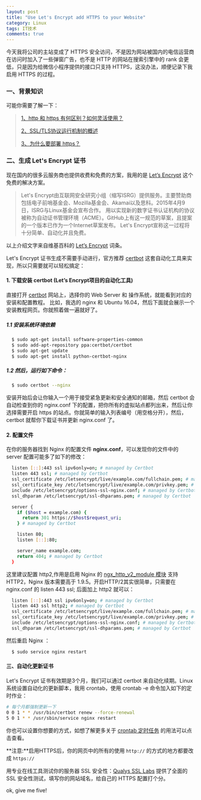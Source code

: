 ```yaml
---
layout: post
title: "Use Let's Encrypt add HTTPS to your Website"
category: Linux
tags: IT技术
comments: true
---
```


今天我将公司的主站变成了 HTTPS 安全访问，不是因为网站被国内的电信运营商在访问时加入了一些弹窗广告，也不是 HTTP 的网站在搜索引擎中的 rank 会更低，只是因为给微信小程序提供的接口只支持 HTTPS，这没办法，顺便记录下我启用 HTTPS 的过程。
<!--more-->
### 一、背景知识

可能你需要了解一下：
> [1、http 和 https 有何区别？如何灵活使用？](https://www.zhihu.com/question/19577317)
>
> [2、SSL/TLS协议运行机制的概述](http://www.ruanyifeng.com/blog/2014/02/ssl_tls.html)
>
> [3、为什么要部署 https？](https://zhuanlan.zhihu.com/p/29022279)

### 二、生成 Let's Encrypt 证书

现在国内的很多云服务商也提供收费和免费的方案，我用的是 [Let’s Encrypt](https://letsencrypt.org/) 这个免费的解决方案。

>Let's Encrypt由互联网安全研究小组（缩写ISRG）提供服务。主要赞助商包括电子前哨基金会、Mozilla基金会、Akamai以及思科。2015年4月9日，ISRG与Linux基金会宣布合作。
>用以实现新的数字证书认证机构的协议被称为自动证书管理环境（ACME）。GitHub上有这一规范的草案，且提案的一个版本已作为一个Internet草案发布。
>Let's Encrypt宣称这一过程将十分简单、自动化并且免费。

以上介绍文字来自维基百科的 [Let’s Encrypt](https://zh.wikipedia.org/wiki/Let%27s_Encrypt) 词条。

Let's Encrypt 证书生成不需要手动进行，官方推荐 [certbot](https://certbot.eff.org/) 这套自动化工具来实现，所以只需要就可以轻松搞定：

#### 1. 下载安装 certbot (Let’s Encrypt项目的自动化工具)

直接打开 [certbot](https://certbot.eff.org/) 网站上，选择你的 Web Server 和 操作系统，就能看到对应的安装和配置教程。
比如，我选的 nginx 和 Ubuntu 16.04，然后下面就会展示一个安装教程网页。你就照着做一遍就好了。

##### 1.1 安装系统环境依赖
```bash
  $ sudo apt-get install software-properties-common
  $ sudo add-apt-repository ppa:certbot/certbot
  $ sudo apt-get update
  $ sudo apt-get install python-certbot-nginx
```
##### 1.2 然后，运行如下命令：
```bash
  $ sudo certbot --nginx
```
安装开始后会让你输入一个用于接受紧急更新和安全通知的邮箱，然后 certbot 会自动检查到你的 nginx.conf 下的配置，把你所有的虚拟站点都列出来，然后让你选择需要开启 https 的站点。你就简单的输入列表编号（用空格分开），然后，certbot 就帮你下载证书并更新 nginx.conf 了。

#### 2. 配置文件

在你的服务器找到 Nginx 的配置文件 **nginx.conf**，可以发现你的文件中的 server 配置可能多了如下的修改：
```bash
  listen [::]:443 ssl ipv6only=on; # managed by Certbot
  listen 443 ssl; # managed by Certbot
  ssl_certificate /etc/letsencrypt/live/example.com/fullchain.pem; # managed by Certbot
  ssl_certificate_key /etc/letsencrypt/live/example.com/privkey.pem; # managed by Certbot
  include /etc/letsencrypt/options-ssl-nginx.conf; # managed by Certbot
  ssl_dhparam /etc/letsencrypt/ssl-dhparams.pem; # managed by Certbot
```

```bash
  server {
    if ($host = example.com) {
      return 301 https://$host$request_uri;
    } # managed by Certbot

    listen 80;
    listen [::]:80;

    server_name example.com;
    return 404; # managed by Certbot
  }
```
这里建议配置 http2,作用是启用 Nginx 的 [ngx_http_v2_module 模块](https://nginx.org/en/docs/http/ngx_http_v2_module.html)  支持 HTTP2，Nginx 版本需要高于 1.9.5。开启HTTP/2其实很简单，只需要在 nginx.conf 的 listen 443 ssl; 后面加上 http2 就可以：
```bash
  listen [::]:443 ssl ipv6only=on; # managed by Certbot
  listen 443 ssl http2; # managed by Certbot
  ssl_certificate /etc/letsencrypt/live/example.com/fullchain.pem; # managed by Certbot
  ssl_certificate_key /etc/letsencrypt/live/example.com/privkey.pem; # managed by Certbot
  include /etc/letsencrypt/options-ssl-nginx.conf; # managed by Certbot
  ssl_dhparam /etc/letsencrypt/ssl-dhparams.pem; # managed by Certbot
```
然后重启 Nginx ：
```bash
  $ sudo service nginx restart
```
#### 三、自动化更新证书

Let's Encrypt 证书有效期是3个月，我们可以通过 certbot 来自动化续期。Linux 系统设置自动化的更新脚本，我用 crontab，使用 crontab -e 命令加入如下的定时作业：

```bash
# 每个月都强制更新一下
0 0 1 * * /usr/bin/certbot renew --force-renewal
5 0 1 * * /usr/sbin/service nginx restart
```
你也可以设置你想要的方式，如想了解更多关于 [crontab 定时任务](https://linuxtools-rst.readthedocs.io/zh_CN/latest/tool/crontab.html) 的用法可以点击查看。

**注意:**启用HTTPS后，你的网页中的所有的使用 `http://` 的方式的地方都要改成 `https://`

用专业在线工具测试你的服务器 SSL 安全性：[Qualys SSL Labs](https://www.ssllabs.com/ssltest/index.html) 提供了全面的 SSL 安全性测试，填写你的网站域名，给自己的 HTTPS 配置打个分。

ok, give me five!
